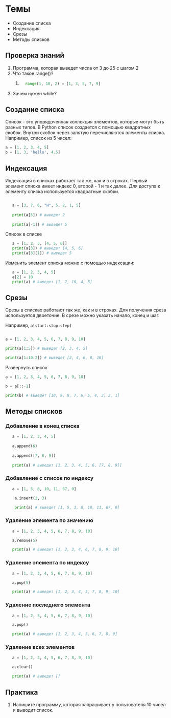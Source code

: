 # Темы
- Создание списка
- Индексация
- Срезы
- Методы списков


## Проверка знаний
1. Программа, которая выведет числа от 3 до 25 с шагом 2
2. Что такое range()? 
   1. ```python
        range(1, 10, 2) = [1, 3, 5, 7, 9]
      ```
3. Зачем нужен while?


## Создание списка

Список - это упорядоченная коллекция элементов, которые могут быть разных типов. В Python список создается с помощью квадратных скобок. Внутри скобок через запятую перечисляются элементы списка. Например, список из 5 чисел:

```python
a = [1, 2, 3, 4, 5]
b = [1, 3, 'hello', 4.5]
```

## Индексация

Индексация в списках работает так же, как и в строках. Первый элемент списка имеет индекс 0, второй - 1 и так далее. Для доступа к элементу списка используется квадратные скобки.

```python

   a = [3, 7, 6, "H", 5, 2, 1, 5]
   
   print(a[5]) # выведет 2
   
   print(a[-1]) # выведет 5
```

Список в списке

```python
   a = [1, 2, 3, [4, 5, 6]]
   print(a[3]) # выведет [4, 5, 6]
   print(a[3][1]) # выведет 5
```

Изменить элемент списка можно с помощью индексации:

```python
   a = [1, 2, 3, 4, 5]
   a[2] = 10
   print(a) # выведет [1, 2, 10, 4, 5]
```

## Срезы

Срезы в списках работают так же, как и в строках. Для получения среза используется двоеточие. В срезе можно указать начало, конец и шаг.

Например, `a[start:stop:step]`
```python

a = [1, 2, 3, 4, 5, 6, 7, 8, 9, 10]

print(a[1:5]) # выведет [2, 3, 4, 5]

print(a[1:10:2]) # выведет [2, 4, 6, 8, 10]
```

Развернуть список

```python
a = [1, 2, 3, 4, 5, 6, 7, 8, 9, 10]

b = a[::-1]

print(b) # выведет [10, 9, 8, 7, 6, 5, 4, 3, 2, 1]
```

## Методы списков

### Добавление в конец списка

```python
   a = [1, 2, 3, 4, 5]
   
   a.append(6)
   
   a.append([7, 8, 9])
   
   print(a) # выведет [1, 2, 3, 4, 5, 6, [7, 8, 9]]
```

### Добавление с список по индексу

```python
   a = [1, 5, 8, 10, 11, 67, 0]

    a.insert(2, 3)

    print(a) # выведет [1, 5, 3, 8, 10, 11, 67, 0]
```

### Удаление элемента по значению

```python
   a = [1, 2, 3, 4, 5, 6, 7, 8, 9, 10]

   a.remove(5)

   print(a) # выведет [1, 2, 3, 4, 6, 7, 8, 9, 10]
```

### Удаление элемента по индексу

```python
   a = [1, 2, 3, 4, 5, 6, 7, 8, 9, 10]

   a.pop(5)

   print(a) # выведет [1, 2, 3, 4, 5, 7, 8, 9, 10]
```

### Удаление последнего элемента

```python
   a = [1, 2, 3, 4, 5, 6, 7, 8, 9, 10]

   a.pop()

   print(a) # выведет [1, 2, 3, 4, 5, 6, 7, 8, 9]
```

### Удаление всех элементов

```python
   a = [1, 2, 3, 4, 5, 6, 7, 8, 9, 10]

   a.clear()

   print(a) # выведет []
```

## Практика

1. Напишите программу, которая запрашивает у пользователя 10 чисел и выводит список.
